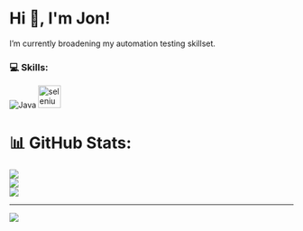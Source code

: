 <h1 align="left">Hi 👋, I'm Jon!</h1>
 I’m currently broadening my automation testing skillset.
 
### 💻 Skills:
![Java](https://img.shields.io/badge/java-%23ED8B00.svg?style=for-the-badge&logo=openjdk&logoColor=white)  <a href="https://www.selenium.dev" target="_blank" rel="noreferrer"> <img src="https://raw.githubusercontent.com/detain/svg-logos/780f25886640cef088af994181646db2f6b1a3f8/svg/selenium-logo.svg" alt="selenium" width="40" height="40"/> </a> </p>

# 📊 GitHub Stats:
![](https://github-readme-stats.vercel.app/api?username=chibirom&theme=blue_navy&hide_border=true&include_all_commits=false&count_private=false)<br/>
![](https://github-readme-streak-stats.herokuapp.com/?user=chibirom&theme=blue_navy&hide_border=true)<br/>
![](https://github-readme-stats.vercel.app/api/top-langs/?username=chibirom&theme=blue_navy&hide_border=true&include_all_commits=false&count_private=false&layout=compact)

---
[![](https://visitcount.itsvg.in/api?id=chibirom&icon=0&color=0)](https://visitcount.itsvg.in)

<!-- Proudly created with GPRM ( https://gprm.itsvg.in ) -->
